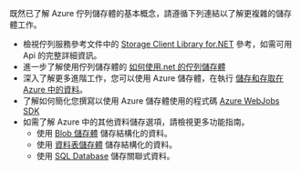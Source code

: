 
既然已了解 Azure 佇列儲存體的基本概念，請遵循下列連結以了解更複雜的儲存體工作。

- 檢視佇列服務參考文件中的 [Storage Client Library for.NET](http://go.microsoft.com/fwlink/?LinkID=390731) 參考，如需可用 Api 的完整詳細資訊。
- 進一步了解使用佇列儲存體的 [如何使用.net 的佇列儲存體](storage-dotnet-how-to-use-queues.md)
- 深入了解更多進階工作，您可以使用 Azure 儲存體，在執行 [儲存和存取在 Azure 中的資料](https://msdn.microsoft.com/library/azure/gg433040.aspx)。    
- 了解如何簡化您撰寫以使用 Azure 儲存體使用的程式碼 [Azure WebJobs SDK](../app-service/websites-dotnet-webjobs-sdk.md)
- 如需了解 Azure 中的其他資料儲存選項，請檢視更多功能指南。
  - 使用 [Blob 儲存體](./storage-dotnet-how-to-use-blobs.md) 儲存結構化的資料。
  - 使用 [資料表儲存體](./storage-dotnet-how-to-use-tables.md) 儲存結構化的資料。
  - 使用 [SQL Database](../sql-database/sql-database-dotnet-how-to-use.md) 儲存關聯式資料。



